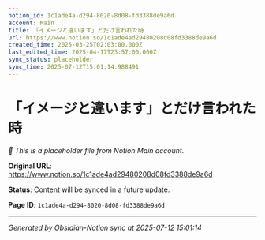 ```yaml
---
notion_id: 1c1ade4a-d294-8020-8d08-fd3388de9a6d
account: Main
title: 「イメージと違います」とだけ言われた時
url: https://www.notion.so/1c1ade4ad29480208d08fd3388de9a6d
created_time: 2025-03-25T02:03:00.000Z
last_edited_time: 2025-04-17T23:57:00.000Z
sync_status: placeholder
sync_time: 2025-07-12T15:01:14.988491
---
```


# 「イメージと違います」とだけ言われた時

*🔄 This is a placeholder file from Notion Main account.*

**Original URL**: https://www.notion.so/1c1ade4ad29480208d08fd3388de9a6d

**Status**: Content will be synced in a future update.

**Page ID**: `1c1ade4a-d294-8020-8d08-fd3388de9a6d`

---

*Generated by Obsidian-Notion sync at 2025-07-12 15:01:14*
